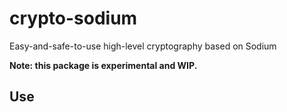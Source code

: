 # crypto-sodium

Easy-and-safe-to-use high-level cryptography based on Sodium

**Note: this package is experimental and WIP.**

[NaCl]: https://nacl.cr.yp.to/
[Sodium]: https://libsodium.org


## Use
